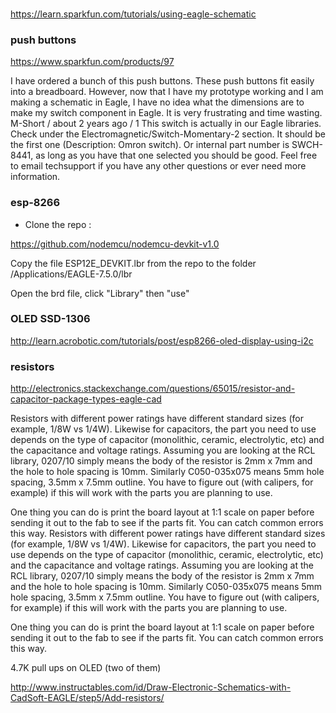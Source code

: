 ###
https://learn.sparkfun.com/tutorials/using-eagle-schematic

### push buttons
 https://www.sparkfun.com/products/97

I have ordered a bunch of this push buttons. These push buttons fit easily into a breadboard. However, now that I have my prototype working and I am making a schematic in Eagle, I have no idea what the dimensions are to make my switch component in Eagle. It is very frustrating and time wasting.
 M-Short / about 2 years ago /  1
This switch is actually in our Eagle libraries. Check under the Electromagnetic/Switch-Momentary-2 section. It should be the first one (Description: Omron switch). Or internal part number is SWCH-8441, as long as you have that one selected you should be good. Feel free to email techsupport if you have any other questions or ever need more information.

### esp-8266

* Clone the repo :

https://github.com/nodemcu/nodemcu-devkit-v1.0

Copy the file ESP12E_DEVKIT.lbr from the repo to the folder /Applications/EAGLE-7.5.0/lbr

Open the brd file, click "Library" then "use"

### OLED SSD-1306

http://learn.acrobotic.com/tutorials/post/esp8266-oled-display-using-i2c


### resistors

http://electronics.stackexchange.com/questions/65015/resistor-and-capacitor-package-types-eagle-cad

Resistors with different power ratings have different standard sizes (for example, 1/8W vs 1/4W). Likewise for capacitors, the part you need to use depends on the type of capacitor (monolithic, ceramic, electrolytic, etc) and the capacitance and voltage ratings. Assuming you are looking at the RCL library, 0207/10 simply means the body of the resistor is 2mm x 7mm and the hole to hole spacing is 10mm. Similarly C050-035x075 means 5mm hole spacing, 3.5mm x 7.5mm outline. You have to figure out (with calipers, for example) if this will work with the parts you are planning to use.

One thing you can do is print the board layout at 1:1 scale on paper before sending it out to the fab to see if the parts fit. You can catch common errors this way.
Resistors with different power ratings have different standard sizes (for example, 1/8W vs 1/4W). Likewise for capacitors, the part you need to use depends on the type of capacitor (monolithic, ceramic, electrolytic, etc) and the capacitance and voltage ratings. Assuming you are looking at the RCL library, 0207/10 simply means the body of the resistor is 2mm x 7mm and the hole to hole spacing is 10mm. Similarly C050-035x075 means 5mm hole spacing, 3.5mm x 7.5mm outline. You have to figure out (with calipers, for example) if this will work with the parts you are planning to use.

One thing you can do is print the board layout at 1:1 scale on paper before sending it out to the fab to see if the parts fit. You can catch common errors this way.

4.7K pull ups on OLED (two of them)

http://www.instructables.com/id/Draw-Electronic-Schematics-with-CadSoft-EAGLE/step5/Add-resistors/

